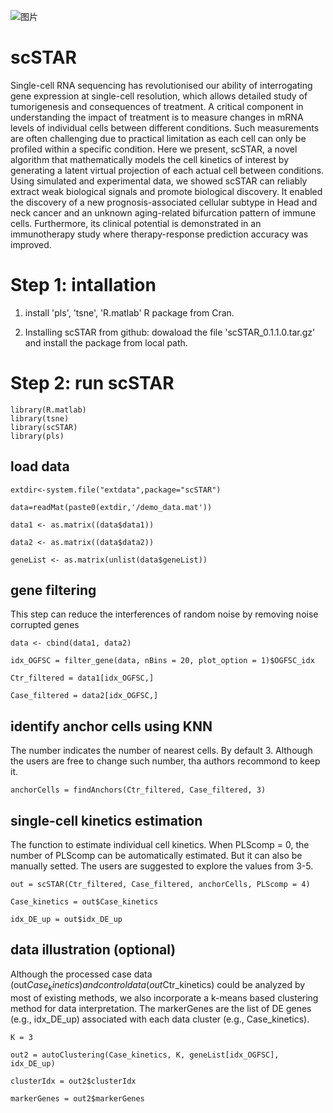 ![图片](https://user-images.githubusercontent.com/17633478/142828826-fa297984-5359-44ee-89d1-be8b30eb3398.png)

# scSTAR
Single-cell RNA sequencing has revolutionised our ability of interrogating gene expression at single-cell resolution, which allows detailed study of tumorigenesis and consequences of treatment. A critical component in understanding the impact of treatment is to measure changes in mRNA levels of individual cells between different conditions. Such measurements are often challenging due to practical limitation as each cell can only be profiled within a specific condition. Here we present, scSTAR, a novel algorithm that mathematically models the cell kinetics of interest by generating a latent virtual projection of each actual cell between conditions. Using simulated and experimental data, we showed scSTAR can reliably extract weak biological signals and promote biological discovery. It enabled the discovery of a new prognosis-associated cellular subtype in Head and neck cancer and an unknown aging-related bifurcation pattern of immune cells. Furthermore, its clinical potential is demonstrated in an immunotherapy study where therapy-response prediction accuracy was improved. 

# Step 1: intallation

1. install 'pls', 'tsne', 'R.matlab' R package from Cran.
 
2. Installing scSTAR from github:
dowaload the file 'scSTAR_0.1.1.0.tar.gz' and install the package from local path.

# Step 2: run scSTAR

    library(R.matlab)                                                                    
    library(tsne)                                           
    library(scSTAR)         
    library(pls)

## load data

    extdir<-system.file("extdata",package="scSTAR")
    
    data=readMat(paste0(extdir,'/demo_data.mat'))
   
    data1 <- as.matrix((data$data1))  
        
    data2 <- as.matrix((data$data2))   
    
    geneList <- as.matrix(unlist(data$geneList))

## gene filtering 
This step can reduce the interferences of random noise by removing noise corrupted genes

    data <- cbind(data1, data2)
    
    idx_OGFSC = filter_gene(data, nBins = 20, plot_option = 1)$OGFSC_idx    
    
    Ctr_filtered = data1[idx_OGFSC,]      
    
    Case_filtered = data2[idx_OGFSC,]                 
    
## identify anchor cells using KNN
The number indicates the number of nearest cells. By default 3. Although the users are free to change such number, tha authors recommond to keep it. 
                                                                            
    anchorCells = findAnchors(Ctr_filtered, Case_filtered, 3) 

## single-cell kinetics estimation
The function to estimate individual cell kinetics. When PLScomp = 0, the number of PLScomp can be automatically estimated. But it can also be manually setted. The users are suggested to explore the values from 3-5.
  
    out = scSTAR(Ctr_filtered, Case_filtered, anchorCells, PLScomp = 4)   
    
    Case_kinetics = out$Case_kinetics         
    
    idx_DE_up = out$idx_DE_up                                 

## data illustration (optional)
Although the processed case data (out$Case_kinetics) and control data (out$Ctr_kinetics) could be analyzed by most of existing methods, we also incorporate a k-means based clustering method for data interpretation. The markerGenes are the list of DE genes (e.g., idx_DE_up) associated with each data cluster (e.g., Case_kinetics). 

    K = 3     
    
    out2 = autoClustering(Case_kinetics, K, geneList[idx_OGFSC], idx_DE_up)  
    
    clusterIdx = out2$clusterIdx     
    
    markerGenes = out2$markerGenes









